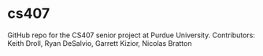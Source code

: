 # cs407
GitHub repo for the CS407 senior project at Purdue University. Contributors: Keith Droll, Ryan DeSalvio, Garrett Kizior, Nicolas Bratton

